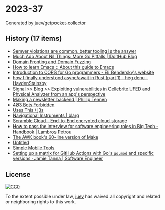 # 2023-37

Generated by [juev/getpocket-collector](https://github.com/juev/getpocket-collector)

## History (17 items)

- [Semver violations are common, better tooling is the answer](https://predr.ag/blog/semver-violations-are-common-better-tooling-is-the-answer/)
- [Much Ado About Nil Things: More Go Pitfalls | DoltHub Blog](https://www.dolthub.com/blog/2023-09-08-much-ado-about-nil-things/)
- [Domain Fronting and Domain Fuzzing](https://cendyne.dev/posts/2023-09-08-domain-fronting-through-azure-and-cloudflare.html)
- [How to learn Emacs :: About this guide to Emacs](https://david.rothlis.net/emacs/howtolearn.html)
- [Introduction to CORS for Go programmers - Eli Bendersky's website](https://eli.thegreenplace.net/2023/introduction-to-cors-for-go-programmers)
- [how I finally understood async/await in Rust (part 1) - hēg denu - HaydenStainsby](https://hegdenu.net/posts/understanding-async-await-1/)
- [Signal >> Blog >> Exploiting vulnerabilities in Cellebrite UFED and Physical Analyzer from an app's perspective](https://signal.org/blog/cellebrite-vulnerabilities/)
- [Making a newsletter backend | Phillip Tennen](https://axleos.com/making-a-newsletter-backend/)
- [4Ø3 Bots Forbidden](https://www.jwz.org/blog/2023/09/today-in-email-hegemony)
- [Uses This / j3s](https://usesthis.com/interviews/j3s)
- [Navigational Instruments | blarg](https://exple.tive.org/blarg/2020/10/25/navigational-instruments/)
- [Scramble Cloud - End-to-End encrypted cloud storage](https://info.scramble.cloud)
- [How to pass the interview for software engineering roles in Big Tech - Handbook | Lambros Petrou](https://www.lambrospetrou.com/articles/big-tech-software-interviews/)
- [The AWK book's 60-line version of Make](https://benhoyt.com/writings/awk-make/)
- [Untitled](https://techhelpkb.com/weekly-tech-wrap-up-9-9-2023)
- [Simple Mobile Tools](https://www.simplemobiletools.com/)
- [Setting up a matrix for GitHub Actions with Go's `go.mod` and specific versions · Jamie Tanna | Software Engineer](https://www.jvt.me/posts/2023/09/11/github-actions-go-matrix/)

## License

[![CC0](https://mirrors.creativecommons.org/presskit/buttons/88x31/svg/cc-zero.svg)](https://creativecommons.org/publicdomain/zero/1.0/)

To the extent possible under law, [juev](https://github.com/juev) has waived all copyright and related or neighboring rights to this work.
